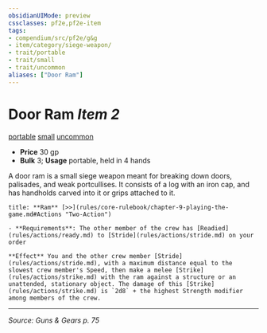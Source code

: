 ```yaml
---
obsidianUIMode: preview
cssclasses: pf2e,pf2e-item
tags:
- compendium/src/pf2e/g&g
- item/category/siege-weapon/
- trait/portable
- trait/small
- trait/uncommon
aliases: ["Door Ram"]
---
```

# Door Ram *Item 2*  
[portable](rules/traits/portable-g-g.md "Portable Weapon Trait")  [small](rules/traits/small-b1.md "Small Size Trait")  [uncommon](rules/traits/uncommon.md "Uncommon Rarity Trait")  

- **Price** 30 gp
- **Bulk** 3; **Usage** portable, held in 4 hands

A door ram is a small siege weapon meant for breaking down doors, palisades, and weak portcullises. It consists of a log with an iron cap, and has handholds carved into it or grips attached to it.

```ad-embed-ability
title: **Ram** [>>](rules/core-rulebook/chapter-9-playing-the-game.md#Actions "Two-Action")

- **Requirements**: The other member of the crew has [Readied](rules/actions/ready.md) to [Stride](rules/actions/stride.md) on your order

**Effect** You and the other crew member [Stride](rules/actions/stride.md), with a maximum distance equal to the slowest crew member's Speed, then make a melee [Strike](rules/actions/strike.md) with the ram against a structure or an unattended, stationary object. The damage of this [Strike](rules/actions/strike.md) is `2d8` + the highest Strength modifier among members of the crew.
```


---
*Source: Guns & Gears p. 75*